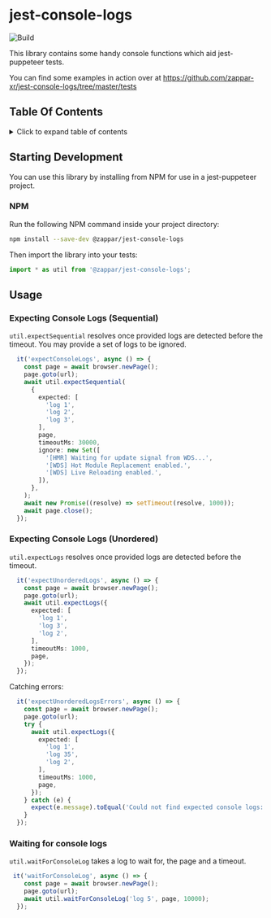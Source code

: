 # jest-console-logs

![Build](https://github.com/zappar-xr/jest-console-logs/workflows/Build/badge.svg)

This library contains some handy console functions which aid jest-puppeteer tests.

You can find some examples in action over at <https://github.com/zappar-xr/jest-console-logs/tree/master/tests>

## Table Of Contents

<details>
<summary>Click to expand table of contents</summary>

<!--ts-->
   * [jest-console-logs](#jest-console-logs)
      * [Table Of Contents](#table-of-contents)
      * [Starting Development](#starting-development)
         * [NPM](#npm)
      * [Usage](#usage)
         * [Expecting Console Logs (Sequential)](#expecting-console-logs-sequential)
         * [Expecting Console Logs (Unordered)](#expecting-console-logs-unordered)
         * [Waiting for console logs](#waiting-for-console-logs)

<!-- Added by: zapparadmin, at: Mon Jun 28 13:59:44 BST 2021 -->

<!--te-->
</details>

## Starting Development

You can use this library by installing from NPM for use in a jest-puppeteer project.

### NPM

Run the following NPM command inside your project directory:

```bash
npm install --save-dev @zappar/jest-console-logs
```

Then import the library into your tests:

```ts
import * as util from '@zappar/jest-console-logs';
```

## Usage

### Expecting Console Logs (Sequential)

`util.expectSequential` resolves once provided logs are detected before the timeout. You may provide a set of logs to be ignored.

```ts
  it('expectConsoleLogs', async () => {
    const page = await browser.newPage();
    page.goto(url);
    await util.expectSequential(
      {
        expected: [
          'log 1',
          'log 2',
          'log 3',
        ],
        page,
        timeoutMs: 30000,
        ignore: new Set([
          '[HMR] Waiting for update signal from WDS...',
          '[WDS] Hot Module Replacement enabled.',
          '[WDS] Live Reloading enabled.',
        ]),
      },
    );
    await new Promise((resolve) => setTimeout(resolve, 1000));
    await page.close();
  });
```

### Expecting Console Logs (Unordered)

`util.expectLogs` resolves once provided logs are detected before the timeout.

```ts
  it('expectUnorderedLogs', async () => {
    const page = await browser.newPage();
    page.goto(url);
    await util.expectLogs({
      expected: [
        'log 1',
        'log 3',
        'log 2',
      ],
      timeoutMs: 1000,
      page,
    });
  });
```

Catching errors:

```ts
  it('expectUnorderedLogsErrors', async () => {
    const page = await browser.newPage();
    page.goto(url);
    try {
      await util.expectLogs({
        expected: [
          'log 1',
          'log 35',
          'log 2',
        ],
        timeoutMs: 1000,
        page,
      });
    } catch (e) {
      expect(e.message).toEqual('Could not find expected console logs: log 35');
    }
  });
```

### Waiting for console logs

`util.waitForConsoleLog` takes a log to wait for, the page and a timeout.

```ts
 it('waitForConsoleLog', async () => {
    const page = await browser.newPage();
    page.goto(url);
    await util.waitForConsoleLog('log 5', page, 10000);
  });
```
